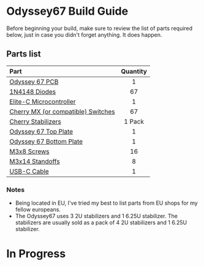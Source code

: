 # Odyssey67 Build Guide

 Before beginning your build, make sure to review the list of parts required below, just in case you didn't forget anything. It does happen.

## Parts list

 Part  |  Quantity
 :----  |  :--------:
 [Odyssey 67 PCB](https://github.com/aureliengmichaud/Odyssey67/tree/master/PCB/Gerbers)  |  1
 [1N4148 Diodes](https://candykeys.com/product/fairchild-semiconductor-diode-1n4148-pack-of-100)  |  67
 [Elite-C Microcontroller](https://splitkb.com/collections/keyboard-parts/products/elite-c-rev3-microcontroller)  |  1
 [Cherry MX (or compatible) Switches](https://candykeys.com/category:switches/brand:cherry)  |  67
 [Cherry Stabilizers](https://candykeys.com/product/official-cherry-mx-stabiliser-pack-4x2u-x-6-25u)  |  1 Pack
 [Odyssey 67 Top Plate](https://github.com/aureliengmichaud/Odyssey67/tree/master/Plates)  |  1
 [Odyssey 67 Bottom Plate](https://github.com/aureliengmichaud/Odyssey67/tree/master/Plates)  |  1
 [M3x8 Screws](https://www.ebay.fr/sch/i.html?_odkw=m3x8+screws&_osacat=0&_from=R40&_trksid=m570.l1313&_nkw=m3+screws&_sacat=0)  |  16
 [M3x14 Standoffs](https://www.ebay.fr/sch/i.html?_odkw=m3+screws&_osacat=0&_from=R40&_trksid=m570.l1313&_nkw=m3+standoffs&_sacat=0)  |  8
 [USB-C Cable](https://candykeys.com/product/black-nylon-usb-c-cable-1m)  | 1

### Notes

 * Being located in EU, I've tried my best to list parts from EU shops for my fellow europeans.
 * The Odyssey67 uses 3 2U stabilizers and 1 6.25U stabilizer. The stabilizers are usually sold as a pack of 4 2U stabilizers and 1 6.25U stabilizer.

# In Progress